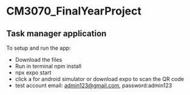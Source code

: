 # CM3070_FinalYearProject
## Task manager application
To setup and run the app:
- Download the files
- Run in terminal npm install
- npx expo start
- click a for android simulator or download expo to scan the QR code
- test account email: admin123@gmail.com, password:admin123
